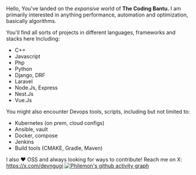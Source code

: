 Hello, You've landed on the _expansive_ world of **The Coding Bantu.**
I am primarily interested in anything performance, automation and optimization, basically algorithms.

You'll find all sorts of projects in different languages, frameworks and stacks here Including:
 - C++
 - Javascript
 - Php
 - Python
 - Django, DRF
 - Laravel
 - Node.Js, Express
 - Nest.Js
 - Vue.Js
   
You might also encounter Devops tools, scripts, including but not limited to:
 - Kubernetes (on prem, cloud configs)
 - Ansible, vault
 - Docker, compose
 - Jenkins
 - Build tools (CMAKE, Gradle, Maven)
   

I also ❤️ OSS and always looking for ways to contribute!
Reach me on X: https://x.com/devngugi
[![Philemon's github activity graph](https://github-readme-activity-graph.vercel.app/graph?username=thecodingbantu&theme=github-compact)](https://github.com/thecodingbantu/github-readme-activity-graph)
